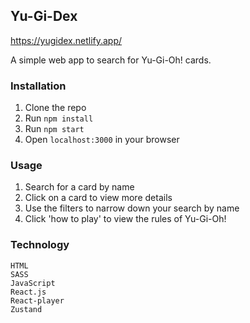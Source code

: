 ## Yu-Gi-Dex

https://yugidex.netlify.app/

A simple web app to search for Yu-Gi-Oh! cards. 

### Installation

1. Clone the repo
2. Run `npm install`
3. Run `npm start`
4. Open `localhost:3000` in your browser

### Usage

1. Search for a card by name
2. Click on a card to view more details
3. Use the filters to narrow down your search by name
4. Click 'how to play' to view the rules of Yu-Gi-Oh!

### Technology

    HTML
    SASS
    JavaScript
    React.js
    React-player
    Zustand
